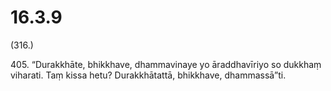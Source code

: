 # 16.3.9

(316.)

405\. “Durakkhāte, bhikkhave, dhammavinaye yo āraddhavīriyo so dukkhaṃ viharati. Taṃ kissa hetu? Durakkhātattā, bhikkhave, dhammassā”ti.
